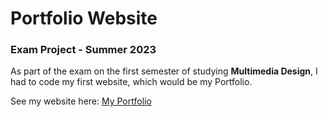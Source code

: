 # Portfolio Website
### Exam Project - Summer 2023

As part of the exam on the first semester of studying **Multimedia Design**, I had to code my first website, which would be my Portfolio.

See my website here: [My Portfolio](https://sarahpeled.github.io/Eksamensprojekt01/)



